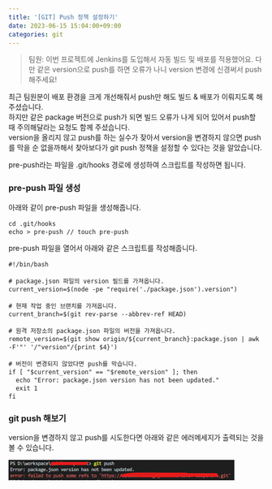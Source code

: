 ```yaml
---
title: '[GIT] Push 정책 설정하기'
date: 2023-06-15 15:04:00+09:00
categories: git
---
```


> 팀원: 이번 프로젝트에 Jenkins를 도입해서 자동 빌드 및 배포를 적용했어요. 다만 같은 version으로 push를 하면 오류가 나니 version 변경에 신경써서 push해주세요!

최근 팀원분이 배포 환경을 크게 개선해줘서 push만 해도 빌드 & 배포가 이뤄지도록 해주셨습니다.  
하지만 같은 package 버전으로 push가 되면 빌드 오류가 나게 되어 있어서 push할 때 주의해달라는 요청도 함께 주셨습니다.  
version을 올리지 않고 push를 하는 실수가 잦아서 version을 변경하지 않으면 push를 막을 순 없을까해서 찾아보다가 git push 정책을 설정할 수 있다는 것을 알았습니다.

pre-push라는 파일을 .git/hooks 경로에 생성하여 스크립트를 작성하면 됩니다.

### pre-push 파일 생성

아래와 같이 pre-push 파일을 생성해줍니다.

```
cd .git/hooks
echo > pre-push // touch pre-push
```

pre-push 파일을 열어서 아래와 같은 스크립트를 작성해줍니다.

```
#!/bin/bash

# package.json 파일의 version 필드를 가져옵니다.
current_version=$(node -pe "require('./package.json').version")

# 현재 작업 중인 브랜치를 가져옵니다.
current_branch=$(git rev-parse --abbrev-ref HEAD)

# 원격 저장소의 package.json 파일의 버전을 가져옵니다.
remote_version=$(git show origin/${current_branch}:package.json | awk -F'"' '/"version"/{print $4}')

# 버전이 변경되지 않았다면 push를 막습니다.
if [ "$current_version" == "$remote_version" ]; then
  echo "Error: package.json version has not been updated."
  exit 1
fi

```

### git push 해보기

version을 변경하지 않고 push를 시도한다면 아래와 같은 에러메세지가 출력되는 것을 볼 수 있습니다.

<img src="/assets/git/pre-push.png">
